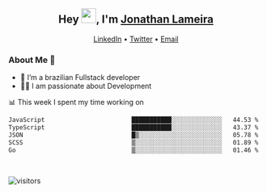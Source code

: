 <h2 align="center">Hey <img src="https://github.com/TheDudeThatCode/TheDudeThatCode/blob/master/Assets/Hi.gif" width="29">, I'm <a href="https://www.linkedin.com/in/jonathanlameira/">Jonathan Lameira</a></h2>
<p align="center">
  <a href="https://www.linkedin.com/in/jonathanlameira/">LinkedIn</a> •
  <a href="https://twitter.com/jlameira">Twitter</a> •
  <a href="mailto:jlameira@gmail.com">Email</a>
</p>

### About Me 🚀
- 🌱  I’m a brazilian Fullstack developer</br>
- 👨‍💻  I am passionate about Development</br>

<!-- ![Jonathan Lameira github stats](https://github-readme-stats.vercel.app/api?username=jlameirameli&show_icons=true&hide_border=true)&nbsp;&nbsp; -->

📊 This week I spent my time working on
<!--START_SECTION:waka-->

```txt
JavaScript                        ███████████░░░░░░░░░░░░░░   44.53 %
TypeScript                        ███████████░░░░░░░░░░░░░░   43.37 %
JSON                              █▒░░░░░░░░░░░░░░░░░░░░░░░   05.78 %
SCSS                              ▒░░░░░░░░░░░░░░░░░░░░░░░░   01.89 %
Go                                ▒░░░░░░░░░░░░░░░░░░░░░░░░   01.46 %
```

<!--END_SECTION:waka-->

<br />

![visitors](https://visitor-badge.laobi.icu/badge?page_id=jlameira.jlameira)
